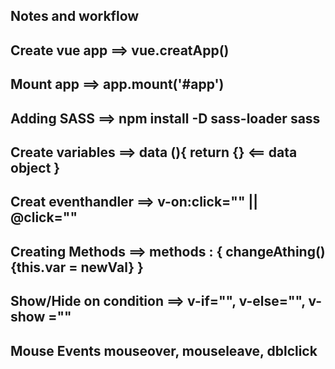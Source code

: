 ## Notes and workflow
## Create vue app ==> vue.creatApp()
## Mount app ==> app.mount('#app')
## Adding SASS ==> npm install -D sass-loader sass
## Create variables ==> data (){ return {} <== data object }
## Creat eventhandler ==> v-on:click="" || @click=""
## Creating Methods ==> methods : { changeAthing() {this.var = newVal} }
## Show/Hide on condition ==> v-if="", v-else="", v-show =""
## Mouse Events mouseover, mouseleave, dblclick